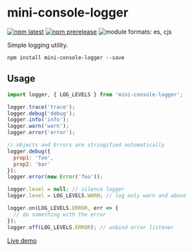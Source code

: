 # mini-console-logger

[![npm latest](https://img.shields.io/npm/v/mini-console-logger)](https://www.npmjs.com/package/mini-console-logger)
[![npm prerelease](https://img.shields.io/npm/v/mini-console-logger/next?color=orange)](https://www.npmjs.com/package/mini-console-logger)
![module formats: es, cjs](https://img.shields.io/badge/module%20formats-es%2C%20cjs-green)

Simple logging utility.

```
npm install mini-console-logger --save
```

## Usage

```js
import logger, { LOG_LEVELS } from 'mini-console-logger';

logger.trace('trace');
logger.debug('debug');
logger.info('info');
logger.warn('warn');
logger.error('error');

// objects and Errors are stringified automatically
logger.debug({
  prop1: 'foo',
  prop2: 'bar'
});
logger.error(new Error('foo'));

logger.level = null; // silence logger
logger.level = LOG_LEVELS.WARN; // log only warn and above

logger.on(LOG_LEVELS.ERROR, err => {
  // do something with the error
});
logger.off(LOG_LEVELS.ERROR); // unbind error listener
```

[Live demo](http://jsbin.com/cawiwep/edit?js,console)
